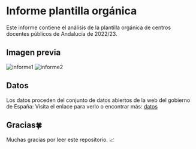 # Informe plantilla orgánica

Este informe contiene el análisis de la plantilla orgánica de centros docentes públicos de Andalucía de 2022/23.

## Imagen previa
![informe1](https://github.com/nuriadevs/FullStack-Laravel-App/assets/78706031/b6e40474-5e1a-46df-8f21-8fc6ed8ac781)
![informe2](https://github.com/nuriadevs/FullStack-Laravel-App/assets/78706031/867eede5-d089-44d7-a305-4d803b12cac1)

## Datos

Los datos proceden del conjunto de datos abiertos de la web del gobierno de España:
Visita el enlace para verlo o encontrar más: [datos](https://datos.gob.es/es/catalogo)

## Gracias🍀
Muchas gracias por leer este repositorio. :chart_with_upwards_trend: